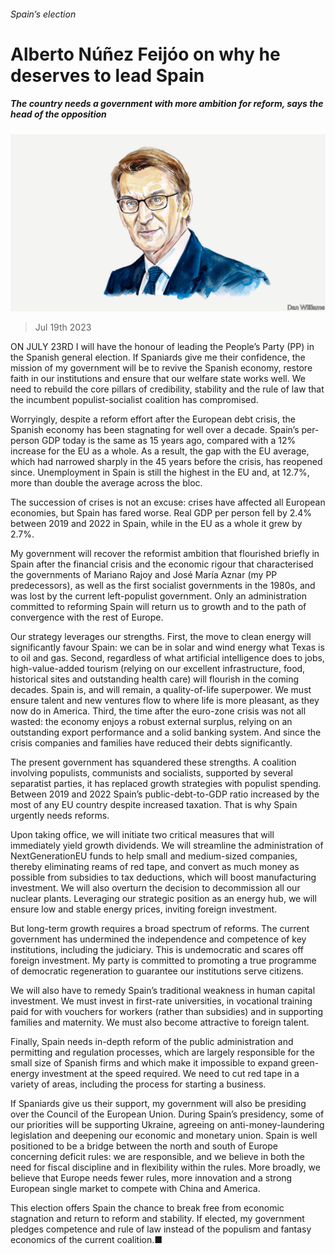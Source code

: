 ###### Spain’s election

# Alberto Núñez Feijóo on why he deserves to lead Spain 

##### The country needs a government with more ambition for reform, says the head of the opposition 

![image](images/20230722_BID004.jpg) 

> Jul 19th 2023 

ON JULY 23RD I will have the honour of leading the People’s Party (PP) in the Spanish general election. If Spaniards give me their confidence, the mission of my government will be to revive the Spanish economy, restore faith in our institutions and ensure that our welfare state works well. We need to rebuild the core pillars of credibility, stability and the rule of law that the incumbent populist-socialist coalition has compromised.

Worryingly, despite a reform effort after the European debt crisis, the Spanish economy has been stagnating for well over a decade. Spain’s per-person GDP today is the same as 15 years ago, compared with a 12% increase for the EU as a whole. As a result, the gap with the EU average, which had narrowed sharply in the 45 years before the crisis, has reopened since. Unemployment in Spain is still the highest in the EU and, at 12.7%, more than double the average across the bloc.

The succession of crises is not an excuse: crises have affected all European economies, but Spain has fared worse. Real GDP per person fell by 2.4% between 2019 and 2022 in Spain, while in the EU as a whole it grew by 2.7%.

My government will recover the reformist ambition that flourished briefly in Spain after the financial crisis and the economic rigour that characterised the governments of Mariano Rajoy and José María Aznar (my PP predecessors), as well as the first socialist governments in the 1980s, and was lost by the current left-populist government. Only an administration committed to reforming Spain will return us to growth and to the path of convergence with the rest of Europe.

Our strategy leverages our strengths. First, the move to clean energy will significantly favour Spain: we can be in solar and wind energy what Texas is to oil and gas. Second, regardless of what artificial intelligence does to jobs, high-value-added tourism (relying on our excellent infrastructure, food, historical sites and outstanding health care) will flourish in the coming decades. Spain is, and will remain, a quality-of-life superpower. We must ensure talent and new ventures flow to where life is more pleasant, as they now do in America. Third, the time after the euro-zone crisis was not all wasted: the economy enjoys a robust external surplus, relying on an outstanding export performance and a solid banking system. And since the crisis companies and families have reduced their debts significantly.

The present government has squandered these strengths. A coalition involving populists, communists and socialists, supported by several separatist parties, it has replaced growth strategies with populist spending. Between 2019 and 2022 Spain’s public-debt-to-GDP ratio increased by the most of any EU country despite increased taxation. That is why Spain urgently needs reforms.

Upon taking office, we will initiate two critical measures that will immediately yield growth dividends. We will streamline the administration of NextGenerationEU funds to help small and medium-sized companies, thereby eliminating reams of red tape, and convert as much money as possible from subsidies to tax deductions, which will boost manufacturing investment. We will also overturn the decision to decommission all our nuclear plants. Leveraging our strategic position as an energy hub, we will ensure low and stable energy prices, inviting foreign investment.

But long-term growth requires a broad spectrum of reforms. The current government has undermined the independence and competence of key institutions, including the judiciary. This is undemocratic and scares off foreign investment. My party is committed to promoting a true programme of democratic regeneration to guarantee our institutions serve citizens. 

We will also have to remedy Spain’s traditional weakness in human capital investment. We must invest in first-rate universities, in vocational training paid for with vouchers for workers (rather than subsidies) and in supporting families and maternity. We must also become attractive to foreign talent. 

Finally, Spain needs in-depth reform of the public administration and permitting and regulation processes, which are largely responsible for the small size of Spanish firms and which make it impossible to expand green-energy investment at the speed required. We need to cut red tape in a variety of areas, including the process for starting a business.

If Spaniards give us their support, my government will also be presiding over the Council of the European Union. During Spain’s presidency, some of our priorities will be supporting Ukraine, agreeing on anti-money-laundering legislation and deepening our economic and monetary union. Spain is well positioned to be a bridge between the north and south of Europe concerning deficit rules: we are responsible, and we believe in both the need for fiscal discipline and in flexibility within the rules. More broadly, we believe that Europe needs fewer rules, more innovation and a strong European single market to compete with China and America.

This election offers Spain the chance to break free from economic stagnation and return to reform and stability. If elected, my government pledges competence and rule of law instead of the populism and fantasy economics of the current coalition.■ 


